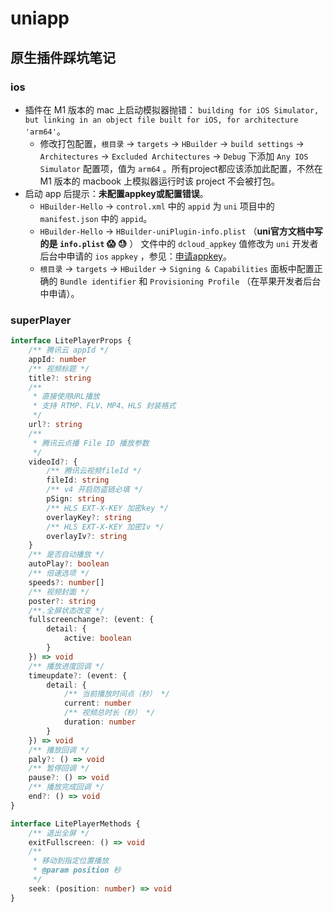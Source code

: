 # uniapp

## 原生插件踩坑笔记

### ios

* 插件在 M1 版本的 mac 上启动模拟器抛错： `building for iOS Simulator, but linking in an object file built for iOS, for architecture 'arm64'`。
  * 修改打包配置，`根目录` -> `targets` -> `HBuilder` -> `build settings` -> `Architectures` -> `Excluded Architectures` -> `Debug` 下添加 `Any IOS Simulator` 配置项，值为 `arm64` 。所有project都应该添加此配置，不然在 M1 版本的 macbook 上模拟器运行时该 project 不会被打包。
* 启动 app 后提示：**未配置appkey或配置错误**。
  * `HBuilder-Hello` -> `control.xml` 中的 `appid` 为 `uni` 项目中的 `manifest.json` 中的 `appid`。
  * `HBuilder-Hello` -> `HBuilder-uniPlugin-info.plist` （**uni官方文档中写的是 `info.plist` 😱 😓** ） 文件中的 `dcloud_appkey` 值修改为 `uni` 开发者后台中申请的 `ios` `appkey` ，参见：[申请appkey](https://nativesupport.dcloud.net.cn/AppDocs/usesdk/appkey)。
  * `根目录` -> `targets` -> `HBuilder` -> `Signing & Capabilities` 面板中配置正确的 `Bundle identifier` 和 `Provisioning Profile` （在苹果开发者后台中申请）。

### superPlayer

```typescript
interface LitePlayerProps {
    /** 腾讯云 appId */
    appId: number
    /** 视频标题 */
    title?: string
    /** 
     * 直接使用URL播放
     * 支持 RTMP、FLV、MP4、HLS 封装格式
     */
    url?: string
    /**
     * 腾讯云点播 File ID 播放参数
     */
    videoId?: {
        /** 腾讯云视频fileId */
        fileId: string
        /** v4 开启防盗链必填 */
        pSign: string
        /** HLS EXT-X-KEY 加密key */
        overlayKey?: string
        /** HLS EXT-X-KEY 加密Iv */
        overlayIv?: string
    }
    /** 是否自动播放 */
    autoPlay?: boolean
    /** 倍速选项 */
    speeds?: number[]
    /** 视频封面 */
    poster?: string
    /**.全屏状态改变 */
    fullscreenchange?: (event: {
        detail: {
            active: boolean
        }
    }) => void
    /** 播放进度回调 */
    timeupdate?: (event: {
        detail: {
            /** 当前播放时间点（秒） */
            current: number
            /** 视频总时长（秒） */
            duration: number
        }
    }) => void
    /** 播放回调 */
    paly?: () => void
    /** 暂停回调 */
    pause?: () => void
    /** 播放完成回调 */
    end?: () => void
}

interface LitePlayerMethods {
    /** 退出全屏 */
    exitFullscreen: () => void
    /**
     * 移动到指定位置播放
     * @param position 秒
     */
    seek: (position: number) => void
}
```